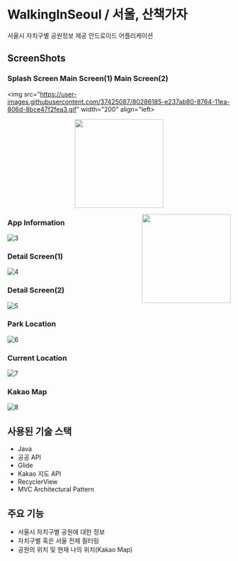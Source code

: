 # WalkingInSeoul / 서울, 산책가자

  서울시 자치구별 공원정보 제공 안드로이드 어플리케이션


## ScreenShots

### Splash Screen              Main Screen(1)                 Main Screen(2)
<img src="https://user-images.githubusercontent.com/37425087/80286185-e237ab80-8764-11ea-806d-8bce47f2fea3.gif" width="200" align="left>
<p align="center"><img src="https://user-images.githubusercontent.com/37425087/80286214-0dba9600-8765-11ea-97b1-37df0d45616e.jpg" width="200"></p>
<img src="https://user-images.githubusercontent.com/37425087/80286217-10b58680-8765-11ea-81bc-33274cddeaa7.jpg" width="200" align="right">

### App Information
![3](https://user-images.githubusercontent.com/37425087/80286219-10b58680-8765-11ea-9484-52fb3112c4d6.jpg)

### Detail Screen(1)
![4](https://user-images.githubusercontent.com/37425087/80286220-114e1d00-8765-11ea-96f4-498d7f30a9d7.jpg)

### Detail Screen(2)
![5](https://user-images.githubusercontent.com/37425087/80286224-127f4a00-8765-11ea-8d73-bac887af39da.jpg)

### Park Location
![6](https://user-images.githubusercontent.com/37425087/80286225-1317e080-8765-11ea-892c-51c095508180.jpg)

### Current Location
![7](https://user-images.githubusercontent.com/37425087/80286226-13b07700-8765-11ea-8bf5-a9f2cf785dab.jpg)

### Kakao Map
![8](https://user-images.githubusercontent.com/37425087/80286227-14490d80-8765-11ea-9431-8618f7f58dae.jpg)


## 사용된 기술 스택
  * Java
  * 공공 API
  * Glide
  * Kakao 지도 API
  * RecyclerView
  * MVC Architectural Pattern
  
## 주요 기능
  * 서울시 자치구별 공원에 대한 정보
  * 자치구별 혹은 서울 전체 필터링
  * 공원의 위치 및 현재 나의 위치(Kakao Map)
  
